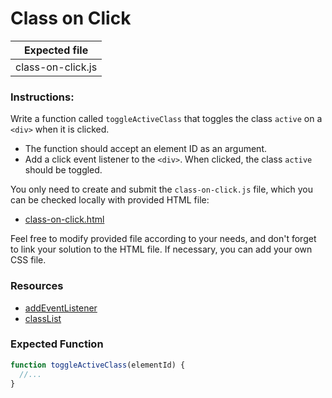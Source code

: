 # Class on Click

| Expected file     |
| ----------------- |
| class-on-click.js |

### Instructions:

Write a function called `toggleActiveClass` that toggles the class `active` on a `<div>` when it is clicked.

- The function should accept an element ID as an argument.
- Add a click event listener to the `<div>`. When clicked, the class `active` should be toggled.

You only need to create and submit the `class-on-click.js` file, which you can be checked locally with provided HTML file:

- [class-on-click.html](https://github.com/alem-platform/sprint-js/blob/main/story07/class-on-click/class-on-click.html)

Feel free to modify provided file according to your needs, and don't forget to link your solution to the HTML file. If necessary, you can add your own CSS file.

### Resources

- [addEventListener](https://developer.mozilla.org/en-US/docs/Web/API/EventTarget/addEventListener)
- [classList](https://developer.mozilla.org/en-US/docs/Web/API/Element/classList)

### Expected Function

```js
function toggleActiveClass(elementId) {
  //...
}
```
